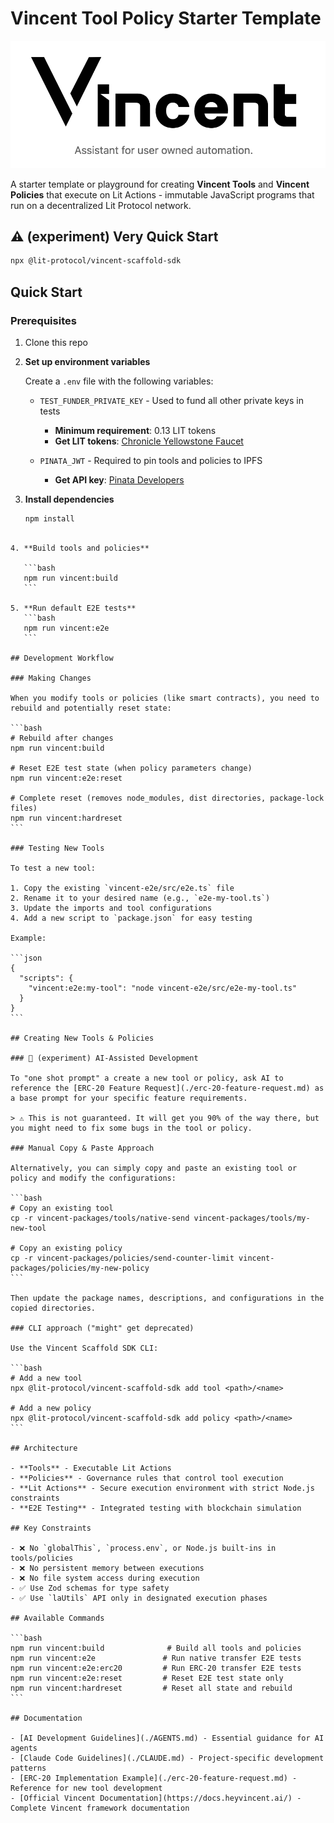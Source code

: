# Vincent Tool Policy Starter Template

![Vincent Starter Kit](thumbnail.png)

A starter template or playground for creating **Vincent Tools** and **Vincent Policies** that execute on Lit Actions - immutable JavaScript programs that run on a decentralized Lit Protocol network.

## ⚠️ (experiment) Very Quick Start

```bash
npx @lit-protocol/vincent-scaffold-sdk
```

## Quick Start

### Prerequisites

1. Clone this repo

2. **Set up environment variables**

   Create a `.env` file with the following variables:

   - `TEST_FUNDER_PRIVATE_KEY` - Used to fund all other private keys in tests

     - **Minimum requirement**: 0.13 LIT tokens
     - **Get LIT tokens**: [Chronicle Yellowstone Faucet](https://chronicle-yellowstone-faucet.getlit.dev/)

   - `PINATA_JWT` - Required to pin tools and policies to IPFS
     - **Get API key**: [Pinata Developers](https://app.pinata.cloud/developers/api-keys)

3. **Install dependencies**

   ```bash
   npm install
   ```

````

4. **Build tools and policies**

   ```bash
   npm run vincent:build
   ```

5. **Run default E2E tests**
   ```bash
   npm run vincent:e2e
   ```

## Development Workflow

### Making Changes

When you modify tools or policies (like smart contracts), you need to rebuild and potentially reset state:

```bash
# Rebuild after changes
npm run vincent:build

# Reset E2E test state (when policy parameters change)
npm run vincent:e2e:reset

# Complete reset (removes node_modules, dist directories, package-lock files)
npm run vincent:hardreset
```

### Testing New Tools

To test a new tool:

1. Copy the existing `vincent-e2e/src/e2e.ts` file
2. Rename it to your desired name (e.g., `e2e-my-tool.ts`)
3. Update the imports and tool configurations
4. Add a new script to `package.json` for easy testing

Example:

```json
{
  "scripts": {
    "vincent:e2e:my-tool": "node vincent-e2e/src/e2e-my-tool.ts"
  }
}
```

## Creating New Tools & Policies

### 🧪 (experiment) AI-Assisted Development

To "one shot prompt" a create a new tool or policy, ask AI to reference the [ERC-20 Feature Request](./erc-20-feature-request.md) as a base prompt for your specific feature requirements.

> ⚠️ This is not guaranteed. It will get you 90% of the way there, but you might need to fix some bugs in the tool or policy.

### Manual Copy & Paste Approach

Alternatively, you can simply copy and paste an existing tool or policy and modify the configurations:

```bash
# Copy an existing tool
cp -r vincent-packages/tools/native-send vincent-packages/tools/my-new-tool

# Copy an existing policy
cp -r vincent-packages/policies/send-counter-limit vincent-packages/policies/my-new-policy
```

Then update the package names, descriptions, and configurations in the copied directories.

### CLI approach ("might" get deprecated)

Use the Vincent Scaffold SDK CLI:

```bash
# Add a new tool
npx @lit-protocol/vincent-scaffold-sdk add tool <path>/<name>

# Add a new policy
npx @lit-protocol/vincent-scaffold-sdk add policy <path>/<name>
```

## Architecture

- **Tools** - Executable Lit Actions
- **Policies** - Governance rules that control tool execution
- **Lit Actions** - Secure execution environment with strict Node.js constraints
- **E2E Testing** - Integrated testing with blockchain simulation

## Key Constraints

- ❌ No `globalThis`, `process.env`, or Node.js built-ins in tools/policies
- ❌ No persistent memory between executions
- ❌ No file system access during execution
- ✅ Use Zod schemas for type safety
- ✅ Use `laUtils` API only in designated execution phases

## Available Commands

```bash
npm run vincent:build              # Build all tools and policies
npm run vincent:e2e               # Run native transfer E2E tests
npm run vincent:e2e:erc20         # Run ERC-20 transfer E2E tests
npm run vincent:e2e:reset         # Reset E2E test state only
npm run vincent:hardreset         # Reset all state and rebuild
```

## Documentation

- [AI Development Guidelines](./AGENTS.md) - Essential guidance for AI agents
- [Claude Code Guidelines](./CLAUDE.md) - Project-specific development patterns
- [ERC-20 Implementation Example](./erc-20-feature-request.md) - Reference for new tool development
- [Official Vincent Documentation](https://docs.heyvincent.ai/) - Complete Vincent framework documentation
````
